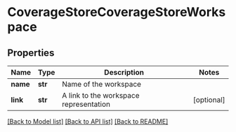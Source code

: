 # CoverageStoreCoverageStoreWorkspace

## Properties
Name | Type | Description | Notes
------------ | ------------- | ------------- | -------------
**name** | **str** | Name of the workspace | 
**link** | **str** | A link to the workspace representation | [optional] 

[[Back to Model list]](../README.md#documentation-for-models) [[Back to API list]](../README.md#documentation-for-api-endpoints) [[Back to README]](../README.md)



